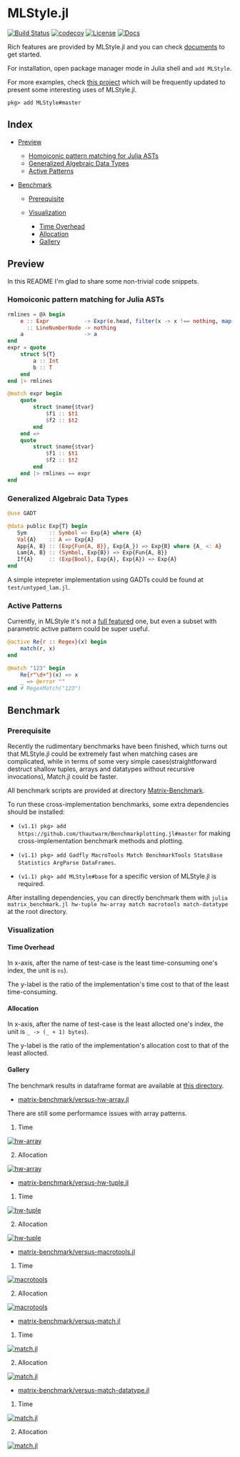 

MLStyle.jl
=========================

[![Build Status](https://travis-ci.org/thautwarm/MLStyle.jl.svg?branch=master)](https://travis-ci.org/thautwarm/MLStyle.jl)
[![codecov](https://codecov.io/gh/thautwarm/MLStyle.jl/branch/master/graph/badge.svg)](https://codecov.io/gh/thautwarm/MLStyle.jl)
[![License](https://img.shields.io/badge/license-MIT-blue.svg)](https://github.com/thautwarm/MLStyle.jl/blob/master/LICENSE)
[![Docs](https://img.shields.io/badge/docs-latest-orange.svg)](https://thautwarm.github.io/MLStyle.jl/latest/)

Rich features are provided by MLStyle.jl and you can check [documents](https://thautwarm.github.io/MLStyle.jl/latest/) to get started.

For installation, open package manager mode in Julia shell and `add MLStyle`.

For more examples, check [this project](https://github.com/thautwarm/MLStyle-Playground) which will be frequently updated to present some interesting uses of MLStyle.jl.


```
pkg> add MLStyle#master
```

## Index
- [Preview](#preview)

    - [Homoiconic pattern matching for Julia ASTs](#homoiconic-pattern-matching-for-julia-asts)
    - [Generalized Algebraic Data Types](#generalized-algebraic-data-types)
    - [Active Patterns](#active-patterns)

- [Benchmark](#benchmark)

    - [Prerequisite](#prerequisite)

    - [Visualization](#visualization)

        - [Time Overhead](#time-overhead)
        - [Allocation](#allocation)
        - [Gallery](#gallery)

## Preview

In this README I'm glad to share some non-trivial code snippets.

### Homoiconic pattern matching for Julia ASTs

```julia
rmlines = @λ begin
    e :: Expr           -> Expr(e.head, filter(x -> x !== nothing, map(rmlines, e.args))...)
      :: LineNumberNode -> nothing
    a                   -> a
end
expr = quote
    struct S{T}
        a :: Int
        b :: T
    end
end |> rmlines

@match expr begin
    quote
        struct $name{$tvar}
            $f1 :: $t1
            $f2 :: $t2
        end
    end =>
    quote
        struct $name{$tvar}
            $f1 :: $t1
            $f2 :: $t2
        end
    end |> rmlines == expr
end
```

### Generalized Algebraic Data Types

 ```julia
@use GADT

@data public Exp{T} begin
    Sym       :: Symbol => Exp{A} where {A}
    Val{A}    :: A => Exp{A}
    App{A, B} :: (Exp{Fun{A, B}}, Exp{A_}) => Exp{B} where {A_ <: A}
    Lam{A, B} :: (Symbol, Exp{B}) => Exp{Fun{A, B}}
    If{A}     :: (Exp{Bool}, Exp{A}, Exp{A}) => Exp{A}
end

```

A simple intepreter implementation using GADTs could be found at `test/untyped_lam.jl`.


### Active Patterns

Currently, in MLStyle it's not a [full featured](https://docs.microsoft.com/en-us/dotnet/fsharp/language-reference/active-patterns) one, but even a subset with parametric active pattern could be super useful.

```julia
@active Re{r :: Regex}(x) begin
    match(r, x)
end

@match "123" begin
    Re{r"\d+"}(x) => x
    _ => @error ""
end # RegexMatch("123")
```

## Benchmark

### Prerequisite

Recently the rudimentary benchmarks have been finished, which turns out that MLStyle.jl could be extremely fast
when matching cases are complicated, while in terms of some very simple cases(straightforward destruct shallow tuples, arrays and datatypes without recursive invocations), Match.jl could be faster.

All benchmark scripts are provided at directory [Matrix-Benchmark](https://github.com/thautwarm/MLStyle.jl/blob/master/matrix-benchmark).


To run these cross-implementation benchmarks, some extra dependencies should be installed:

- `(v1.1) pkg> add https://github.com/thautwarm/Benchmarkplotting.jl#master` for making cross-implementation benchmark methods and plotting.

- `(v1.1) pkg> add Gadfly MacroTools Match BenchmarkTools StatsBase Statistics ArgParse DataFrames`.

- `(v1.1) pkg> add MLStyle#base` for a specific version of MLStyle.jl is required.

After installing dependencies, you can directly benchmark them with `julia matrix_benchmark.jl hw-tuple hw-array match macrotools match-datatype` at the root directory.


### Visualization

#### Time Overhead

In x-axis, after the name of test-case is the least time-consuming one's index, the unit is `ns`).

The y-label is the ratio of the implementation's time cost to that of the least time-consuming.


#### Allocation

In x-axis, after the name of test-case is the least allocted one's index, the unit is `_ -> (_ + 1) bytes`).

The y-label is the ratio of  the implementation's allocation cost to that of the least allocted.

#### Gallery

The benchmark results in dataframe format are available at [this directory](https://github.com/thautwarm/MLStyle.jl/tree/master/stats).

- [matrix-benchmark/versus-hw-array.jl](https://github.com/thautwarm/MLStyle.jl/blob/base-2/matrix-benchmark/versus-hw-array.jl)

There are still some performamce issues with array patterns.

1. Time

[![hw-array](https://github.com/thautwarm/MLStyle.jl/blob/base-2/stats/vs-hw(array)-on-time.svg)](https://github.com/thautwarm/MLStyle.jl/blob/base-2/stats/vs-hw(array).txt)

2. Allocation

[![hw-array](https://github.com/thautwarm/MLStyle.jl/blob/base-2/stats/vs-hw(array)-on-allocs.svg)](https://github.com/thautwarm/MLStyle.jl/blob/base-2/stats/vs-hw(array).txt)


- [matrix-benchmark/versus-hw-tuple.jl](https://github.com/thautwarm/MLStyle.jl/blob/base-2/matrix-benchmark/versus-hw-tuple.jl)

1. Time

[![hw-tuple](https://github.com/thautwarm/MLStyle.jl/blob/base-2/stats/vs-hw(tuple)-on-time.svg)](https://github.com/thautwarm/MLStyle.jl/blob/base-2/stats/vs-hw().txt)

2. Allocation

[![hw-tuple](https://github.com/thautwarm/MLStyle.jl/blob/base-2/stats/vs-hw(tuple)-on-allocs.svg)](https://github.com/thautwarm/MLStyle.jl/blob/base-2/stats/vs-hw(tuple).txt)


- [matrix-benchmark/versus-macrotools.jl](https://github.com/thautwarm/MLStyle.jl/blob/base-2/matrix-benchmark/versus-macrotools.jl)

1. Time

[![macrotools](https://github.com/thautwarm/MLStyle.jl/blob/base-2/stats/vs-macrotools(ast)-on-time.svg)](https://github.com/thautwarm/MLStyle.jl/blob/base-2/stats/vs-macrotools(ast).txt)


2. Allocation

[![macrotools](https://github.com/thautwarm/MLStyle.jl/blob/base-2/stats/vs-macrotools(ast)-on-allocs.svg)](https://github.com/thautwarm/MLStyle.jl/blob/base-2/stats/vs-macrotools(ast).txt)


- [matrix-benchmark/versus-match.jl](https://github.com/thautwarm/MLStyle.jl/blob/base-2/matrix-benchmark/versus-match.jl)

1. Time


[![match.jl](https://github.com/thautwarm/MLStyle.jl/blob/base-2/stats/vs-match(expr)-on-time.svg)](https://github.com/thautwarm/MLStyle.jl/blob/base-2/stats/vs-match(expr).txt)



2. Allocation

[![match.jl](https://github.com/thautwarm/MLStyle.jl/blob/base-2/stats/vs-match(expr)-on-allocs.svg)](https://github.com/thautwarm/MLStyle.jl/blob/base-2/stats/vs-match(expr).txt)



- [matrix-benchmark/versus-match-datatype.jl](https://github.com/thautwarm/MLStyle.jl/blob/base-2/matrix-benchmark/versus-match-datatype.jl)

1. Time


[![match.jl](https://github.com/thautwarm/MLStyle.jl/blob/base-2/stats/vs-match(datatype)-on-time.svg)](https://github.com/thautwarm/MLStyle.jl/blob/base-2/stats/vs-match(datatype).txt)



2. Allocation

[![match.jl](https://github.com/thautwarm/MLStyle.jl/blob/base-2/stats/vs-match(datatype)-on-allocs.svg)](https://github.com/thautwarm/MLStyle.jl/blob/base-2/stats/vs-match(datatype).txt)

